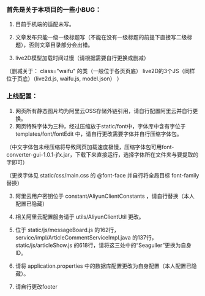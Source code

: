 ### 首先是关于本项目的一些小BUG：
1. 目前手机端的适配未写。

2. 文章发布只能一级一级标题写（不能在没有一级标题的前提下直接写二级标题），否则文章目录部分会出错。

3. live2D模型加载时间过慢（请根据需要自行更换或删减）

（删减关于：
            class="waifu" 的类（一般位于各页页底）
            live2D的3个JS（同样位于页底）（live2d.js, waifu.js, model.json）
）

### 上线配置：
1. 网页所有静态图片均为阿里云OSS存储外链引用，请自行配置阿里云并自行更换。
2. 网页特殊字体为三种，经过压缩放于static/font中，字体库中含有字位于 templates/font/fontEdit 中，请自行更改需要字体并自行压缩字体包。

（中文字体包未经压缩将导致网页加载速度极慢，压缩字体包可用font-converter-gui-1.0.1-jfx.jar，下载下来直接运行，选择字体所在文件夹与要提取的字即可）

（更换字体见 static/css/main.css 的 @font-face 并自行将全局目标 font-family 替换）

3. 阿里云用户密钥位于 constant/AliyunClientConstants ，请自行替换（本人配置已隐藏）

4. 相关阿里云配置服务请于 utils/AliyunClientUtil 更改。

5. 位于 static/js/messageBoard.js 的162行，service/impl/ArticleCommentServiceImpl.java 的137行，static/js/articleShow.js 的618行，请将这三处中的“Seaguller”更换为自身ID。

6. 请将 application.properties 中的数据库配置更改为自身配置（本人配置已隐藏）。

7. 请自行更改footer
